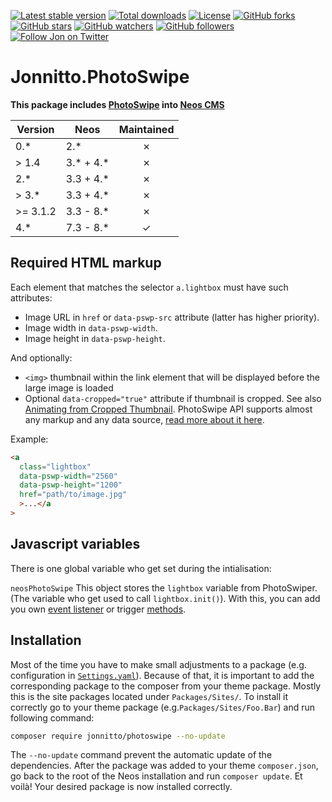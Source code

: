 [![Latest stable version]][packagist] [![Total downloads]][packagist] [![License]][packagist] [![GitHub forks]][fork] [![GitHub stars]][stargazers] [![GitHub watchers]][subscription] [![GitHub followers]][followers] [![Follow Jon on Twitter]][twitter]

# Jonnitto.PhotoSwipe

**This package includes [PhotoSwipe] into [Neos CMS]**

| Version  | Neos        | Maintained |
| -------- | ----------- | :--------: |
| 0.\*     | 2.\*        |     ✗      |
| > 1.4    | 3.\* + 4.\* |     ✗      |
| 2.\*     | 3.3 + 4.\*  |     ✗      |
| > 3.\*   | 3.3 + 4.\*  |     ✗      |
| >= 3.1.2 | 3.3 - 8.\*  |     ✗      |
| 4.\*     | 7.3 - 8.\*  |     ✓      |

## Required HTML markup

Each element that matches the selector `a.lightbox` must have such attributes:

- Image URL in `href` or `data-pswp-src` attribute (latter has higher priority).
- Image width in `data-pswp-width`.
- Image height in `data-pswp-height`.

And optionally:

- `<img>` thumbnail within the link element that will be displayed before the large image is loaded
- Optional `data-cropped="true"` attribute if thumbnail is cropped. See also
  [Animating from Cropped Thumbnail](https://photoswipe.com/opening-or-closing-transition#animating-from-cropped-thumbnail).
  PhotoSwipe API supports almost any markup and any data source, [read more about it here](https://photoswipe.com/data-sources#custom-html-markup).

Example:

```html
<a
  class="lightbox"
  data-pswp-width="2560"
  data-pswp-height="1200"
  href="path/to/image.jpg"
  >...</a
>
```

## Javascript variables

There is one global variable who get set during the intialisation:

`neosPhotoSwipe` This object stores the `lightbox` variable from PhotoSwiper. (The variable who get used to call
`lightbox.init()`). With this, you can add you own [event listener](https://photoswipe.com/events/) or trigger
[methods](https://photoswipe.com/methods/).

## Installation

Most of the time you have to make small adjustments to a package (e.g.
configuration in [`Settings.yaml`]). Because of that, it is important to add the
corresponding package to the composer from your theme package. Mostly this is
the site packages located under `Packages/Sites/`. To install it correctly go to
your theme package (e.g.`Packages/Sites/Foo.Bar`) and run following command:

```bash
composer require jonnitto/photoswipe --no-update
```

The `--no-update` command prevent the automatic update of the dependencies.
After the package was added to your theme `composer.json`, go back to the root
of the Neos installation and run `composer update`. Et voilà! Your desired
package is now installed correctly.

[packagist]: https://packagist.org/packages/jonnitto/photoswipe
[neos cms]: https://www.neos.io
[photoswipe]: http://photoswipe.com/
[latest stable version]: https://poser.pugx.org/jonnitto/photoswipe/v/stable
[total downloads]: https://poser.pugx.org/jonnitto/photoswipe/downloads
[license]: https://poser.pugx.org/jonnitto/photoswipe/license
[github forks]: https://img.shields.io/github/forks/jonnitto/Jonnitto.PhotoSwipe.svg?style=social&label=Fork
[github stars]: https://img.shields.io/github/stars/jonnitto/Jonnitto.PhotoSwipe.svg?style=social&label=Stars
[github watchers]: https://img.shields.io/github/watchers/jonnitto/Jonnitto.PhotoSwipe.svg?style=social&label=Watch
[github followers]: https://img.shields.io/github/followers/jonnitto.svg?style=social&label=Follow
[follow jon on twitter]: https://img.shields.io/twitter/follow/jonnitto.svg?style=social&label=Follow
[twitter]: https://twitter.com/jonnitto
[fork]: https://github.com/jonnitto/Jonnitto.PhotoSwipe/fork
[stargazers]: https://github.com/jonnitto/Jonnitto.PhotoSwipe/stargazers
[subscription]: https://github.com/jonnitto/Jonnitto.PhotoSwipe/subscription
[followers]: https://github.com/jonnitto/followers
[`settings.yaml`]: Configuration/Settings.yaml
